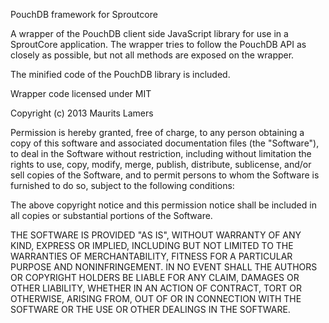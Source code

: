 PouchDB framework for Sproutcore

A wrapper of the PouchDB client side JavaScript library for use in a SproutCore application.
The wrapper tries to follow the PouchDB API as closely as possible, but not all methods are
exposed on the wrapper.

The minified code of the PouchDB library is included.

Wrapper code licensed under MIT

Copyright (c) 2013 Maurits Lamers

Permission is hereby granted, free of charge, to any person obtaining a copy
of this software and associated documentation files (the "Software"), to deal
in the Software without restriction, including without limitation the rights
to use, copy, modify, merge, publish, distribute, sublicense, and/or sell
copies of the Software, and to permit persons to whom the Software is
furnished to do so, subject to the following conditions:

The above copyright notice and this permission notice shall be included in
all copies or substantial portions of the Software.

THE SOFTWARE IS PROVIDED "AS IS", WITHOUT WARRANTY OF ANY KIND, EXPRESS OR
IMPLIED, INCLUDING BUT NOT LIMITED TO THE WARRANTIES OF MERCHANTABILITY,
FITNESS FOR A PARTICULAR PURPOSE AND NONINFRINGEMENT. IN NO EVENT SHALL THE
AUTHORS OR COPYRIGHT HOLDERS BE LIABLE FOR ANY CLAIM, DAMAGES OR OTHER
LIABILITY, WHETHER IN AN ACTION OF CONTRACT, TORT OR OTHERWISE, ARISING FROM,
OUT OF OR IN CONNECTION WITH THE SOFTWARE OR THE USE OR OTHER DEALINGS IN
THE SOFTWARE.

